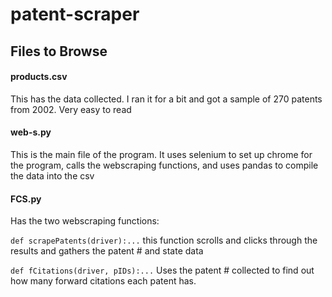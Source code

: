 # patent-scraper

## Files to Browse


#### products.csv

This has the data collected. I ran it for a bit and got a sample of 270 patents from 2002. 
Very easy to read


#### web-s.py

This is the main file of the program. It uses selenium to set up chrome for the program, calls the webscraping functions, and uses pandas to compile the data into the csv


#### FCS.py

Has the two webscraping functions:

```def scrapePatents(driver):...```
this function scrolls and clicks through the results and gathers the patent # and state data

```def fCitations(driver, pIDs):...```
Uses the patent # collected to find out how many forward citations each patent has.